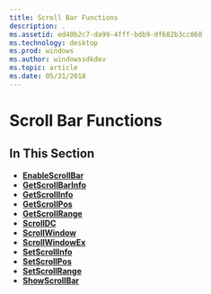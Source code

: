 ```yaml
---
title: Scroll Bar Functions
description: .
ms.assetid: ed40b2c7-da99-4fff-bdb9-df682b3cc860
ms.technology: desktop
ms.prod: windows
ms.author: windowssdkdev
ms.topic: article
ms.date: 05/31/2018
---
```


# Scroll Bar Functions

## In This Section

-   [**EnableScrollBar**](/windows/desktop/api/Winuser/nf-winuser-enablescrollbar)
-   [**GetScrollBarInfo**](/windows/desktop/api/Winuser/nf-winuser-getscrollbarinfo)
-   [**GetScrollInfo**](/windows/desktop/api/Winuser/nf-winuser-getscrollinfo)
-   [**GetScrollPos**](/windows/desktop/api/Winuser/nf-winuser-getscrollpos)
-   [**GetScrollRange**](/windows/desktop/api/Winuser/nf-winuser-getscrollrange)
-   [**ScrollDC**](/windows/desktop/api/Winuser/nf-winuser-scrolldc)
-   [**ScrollWindow**](/windows/desktop/api/Winuser/nf-winuser-scrollwindow)
-   [**ScrollWindowEx**](/windows/desktop/api/Winuser/nf-winuser-scrollwindowex)
-   [**SetScrollInfo**](/windows/desktop/api/Winuser/nf-winuser-setscrollinfo)
-   [**SetScrollPos**](/windows/desktop/api/Winuser/nf-winuser-setscrollpos)
-   [**SetScrollRange**](/windows/desktop/api/Winuser/nf-winuser-setscrollrange)
-   [**ShowScrollBar**](/windows/desktop/api/Winuser/nf-winuser-showscrollbar)

 

 




